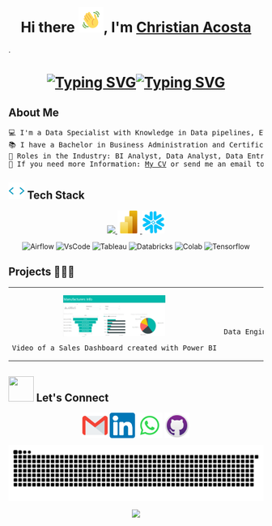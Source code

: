 <h1 align="center">Hi there <img src="https://raw.githubusercontent.com/acosta-ds/acosta-ds/master/gifs/wave.gif" width="50px" height="50px"></img>, I'm <a href="https://www.linkedin.com/in/christian-acosta-data-specialist/">Christian Acosta</a></h1>.

<h1 align="center"><a href="https://git.io/typing-svg"><img src="https://readme-typing-svg.herokuapp.com?font=Fira+Code&size=40&pause=1000&color=648DE5&background=000000&vCenter=true&repeat=false&random=false&width=105&lines=Data" alt="Typing SVG" /></a><a href="https://git.io/typing-svg"><img src="https://readme-typing-svg.herokuapp.com?font=Fira+Code&size=40&pause=500&color=52FF60&background=000000&vCenter=true&random=true&width=240&lines=Specialist;Analyst;Scientist;Engineer" alt="Typing SVG" /></a></h1>

## About Me
<pre>
💻 I'm a Data Specialist with Knowledge in Data pipelines, ETLs, EDA, ML Algorithms and Data Visualization
📚 I have a Bachelor in Business Administration and Certifications as Data Scientist & Data Engineer
🌟 Roles in the Industry: BI Analyst, Data Analyst, Data Entry
📝 If you need more Information: <a href="https://drive.google.com/file/d/1dN5z9dgK_0aSMzxufHg-FDTzJOtOq_D4/view?usp=sharing">My CV</a> or send me an email to <a href = "mailto:christian.acostads@gmail.com" target="blank">christian.acostads@gmail.com</a>
</pre>

## <img src = "https://raw.githubusercontent.com/acosta-ds/acosta-ds/master/gifs/tech.webp" width = 32px> Tech Stack
<p align="center">
  <a href="https://www.linkedin.com/in/christian-acosta-data-specialist/">
    <img src="https://skillicons.dev/icons?i=py,git,postgres,aws,linux,mongodb,docker,azure,bash,ubuntu" />
    <img width="45px" src="https://github.com/acosta-ds/acosta-ds/blob/master/gifs/PBI.svg" />
    <img width="45px" src="https://github.com/acosta-ds/acosta-ds/blob/master/gifs/snowflake.png" />
  </a>
</p>

<div align="center">

![Airflow](https://img.shields.io/badge/Airflow-017CEE?style=for-the-badge&logo=Apache%20Airflow&logoColor=white
) ![VsCode](https://img.shields.io/badge/Visual_Studio_Code-0078D4?style=for-the-badge&logo=visual%20studio%20code&logoColor=white
) ![Tableau](https://img.shields.io/badge/Tableau-E97627?style=for-the-badge&logo=Tableau&logoColor=white) ![Databricks](https://img.shields.io/badge/Databricks-FF3621?style=for-the-badge&logo=Databricks&logoColor=white
) ![Colab](https://img.shields.io/badge/Colab-F9AB00?style=for-the-badge&logo=googlecolab&color=525252
) ![Tensorflow](https://img.shields.io/badge/TensorFlow-FF6F00?style=for-the-badge&logo=tensorflow&logoColor=white
)

</div>

## Projects 👨🏻‍💻
<table align="center" >
<tr border="none">
  <td width="25%" align="center">
    <p align="center">
     <a href="https://drive.google.com/file/d/13n5zqVBFWI_HhLx8qoHb_CVAOSktSVJS/view?usp=sharing" title="Sales Project">
        <img align="center" width=50% src="https://raw.githubusercontent.com/acosta-ds/acosta-ds/master/gifs/Screenshot.PNG"   alt="VIDEO" /></a>
      </p>
    <p align="center">
        <pre>Video of a Sales Dashboard created with Power BI</pre>
    </p> 
  </td>
  <td width="25%" align="center">
    <p align="center">
     <a href="https://drive.google.com/file/d/1gce8qb1RBYhUL3KncIoNK6AEQEUDP-9I/view?usp=sharing" title="DE with Snowflake and AWS">
        <img align="center" width=50% src="https://raw.githubusercontent.com/acosta-ds/acosta-ds/mastergifs/Front Page DE.png"   alt="VIDEO" /></a> 
      </p>
    <p align="center">
        <pre>Data Engineer Challenge with Snowflake and AWS</pre>
    </p> 
  </td>



  
</tr>
</table>

## <img src='https://raw.githubusercontent.com/ShahriarShafin/ShahriarShafin/main/Assets/handshake.gif' width="50px" height="50px"> Let's Connect
<p align="center">
<a href="mailto:christian.acostads@gmail.com"><img align="center" src="https://raw.githubusercontent.com/acosta-ds/acosta-ds/4b24bdfb0f9998e4370f872180797b64d8c0c261/gifs/Gmail.svg" height="50" width="50" /></a>
<a href="https://www.linkedin.com/in/christian-acosta-data-specialist/"><img align="center" src="https://raw.githubusercontent.com/acosta-ds/acosta-ds/4b24bdfb0f9998e4370f872180797b64d8c0c261/gifs/Linkedin.svg" height="50" width="50" /></a> 
<a href="https://wa.me/+573058179428"><img align="center" src="https://raw.githubusercontent.com/acosta-ds/acosta-ds/master/gifs/Whatsapp.webp" height="50" width="50" /></a>
<a href="https://github.com/acosta-ds/acosta-ds" target="blank"><img align="center" src="https://raw.githubusercontent.com/acosta-ds/acosta-ds/master/gifs/Github.png" height="50" width="50" /></a>
  
</p>

<p align="center">
  <img src="https://github.com/acosta-ds/acosta-ds/blob/master/gifs/snake.svg" alt="snake">
</p>

<div align="center">
  
![](https://img.shields.io/github/followers/acosta-ds.svg?style=social&label=Follow&maxAge=2592000)
  
</div>
